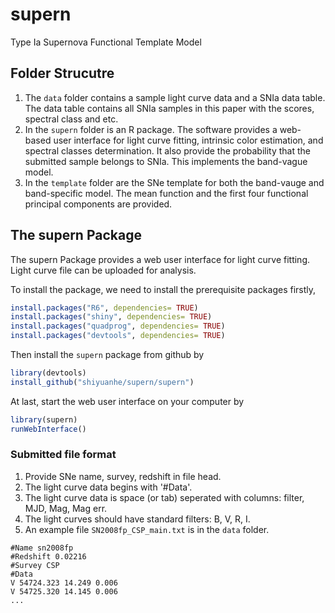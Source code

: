 # supern
Type Ia Supernova Functional Template Model

## Folder Strucutre

1. The ```data``` folder contains a sample light curve data and a SNIa data table. The data table contains all SNIa samples in this paper with the scores, spectral class and etc.
2. In the ```supern``` folder is an R package. The software provides a web-based user interface for light curve fitting,  intrinsic color estimation, and spectral classes determination. It also provide the probability that the submitted sample belongs to SNIa. This implements the band-vague model.
3. In the ```template``` folder are the SNe template for both the band-vauge and band-specific model. The mean function and the first four functional principal components are provided.

## The supern Package
The supern Package provides a web user interface for light curve fitting. Light curve file can be uploaded for analysis.


To install the package, we need to install the prerequisite packages firstly,

```r
install.packages("R6", dependencies= TRUE)
install.packages("shiny", dependencies= TRUE)
install.packages("quadprog", dependencies= TRUE)
install.packages("devtools", dependencies= TRUE)
```


Then install the ```supern``` package from github by

```r
library(devtools)
install_github("shiyuanhe/supern/supern")
```

At last, start the web user interface on your computer by


```r
library(supern)
runWebInterface()
```


### Submitted file format

1. Provide SNe name, survey, redshift in file head.
2. The light curve data begins with '#Data'.
3. The light curve data is space (or tab) seperated with columns: filter, MJD, Mag, Mag err.
4. The light curves should have standard filters: B, V, R, I.
5. An example file ```SN2008fp_CSP_main.txt``` is in the ```data``` folder.

```
#Name sn2008fp
#Redshift 0.02216
#Survey CSP
#Data
V 54724.323 14.249 0.006
V 54725.320 14.145 0.006
...
```